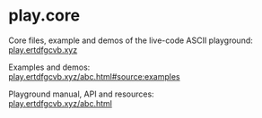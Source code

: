 # play.core

Core files, example and demos of the live-code ASCII playground:  
[play.ertdfgcvb.xyz](https://play.ertdfgcvb.xyz)

Examples and demos:  
[play.ertdfgcvb.xyz/abc.html#source:examples](https://play.ertdfgcvb.xyz/abc.html#source:examples)

Playground manual, API and resources:  
[play.ertdfgcvb.xyz/abc.html](https://play.ertdfgcvb.xyz/abc.html)